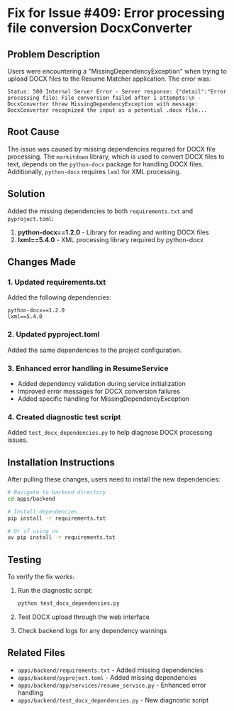 # Fix for Issue #409: Error processing file conversion DocxConverter

## Problem Description
Users were encountering a "MissingDependencyException" when trying to upload DOCX files to the Resume Matcher application. The error was:

```
Status: 500 Internal Server Error - Server response: {"detail":"Error processing file: File conversion failed after 1 attempts:\n - DocxConverter threw MissingDependencyException with message: DocxConverter recognized the input as a potential .docx file...
```

## Root Cause
The issue was caused by missing dependencies required for DOCX file processing. The `markitdown` library, which is used to convert DOCX files to text, depends on the `python-docx` package for handling DOCX files. Additionally, `python-docx` requires `lxml` for XML processing.

## Solution
Added the missing dependencies to both `requirements.txt` and `pyproject.toml`:

1. **python-docx==1.2.0** - Library for reading and writing DOCX files
2. **lxml==5.4.0** - XML processing library required by python-docx

## Changes Made

### 1. Updated requirements.txt
Added the following dependencies:
```
python-docx==1.2.0
lxml==5.4.0
```

### 2. Updated pyproject.toml
Added the same dependencies to the project configuration.

### 3. Enhanced error handling in ResumeService
- Added dependency validation during service initialization
- Improved error messages for DOCX conversion failures
- Added specific handling for MissingDependencyException

### 4. Created diagnostic test script
Added `test_docx_dependencies.py` to help diagnose DOCX processing issues.

## Installation Instructions
After pulling these changes, users need to install the new dependencies:

```bash
# Navigate to backend directory
cd apps/backend

# Install dependencies
pip install -r requirements.txt

# Or if using uv
uv pip install -r requirements.txt
```

## Testing
To verify the fix works:

1. Run the diagnostic script:
   ```bash
   python test_docx_dependencies.py
   ```

2. Test DOCX upload through the web interface
3. Check backend logs for any dependency warnings

## Related Files
- `apps/backend/requirements.txt` - Added missing dependencies
- `apps/backend/pyproject.toml` - Added missing dependencies  
- `apps/backend/app/services/resume_service.py` - Enhanced error handling
- `apps/backend/test_docx_dependencies.py` - New diagnostic script
